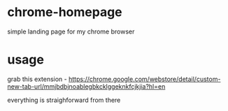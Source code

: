 # chrome-homepage
simple landing page for my chrome browser

# usage
grab this extension - https://chrome.google.com/webstore/detail/custom-new-tab-url/mmjbdbjnoablegbkcklggeknkfcjkjia?hl=en

everything is straighforward from there
